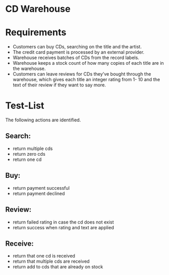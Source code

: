 # CD Warehouse

# Requirements
- Customers can buy CDs, searching on the title and the artist. 
- The credit card payment is processed by an external provider. 
- Warehouse receives batches of CDs from the record labels. 
- Warehouse keeps a stock count of how many copies of each title are in the warehouse.
- Customers can leave reviews for CDs they’ve bought through the warehouse, which gives each title an integer rating from 1- 10 and the text of their review if they want to say more.

# Test-List
The following actions are identified.

## Search:
- return multiple cds
- return zero cds
- return one cd

## Buy:
- return payment successful
- return payment declined

## Review:
- return failed rating in case the cd does not exist
- return success when rating and text are applied

## Receive:
- return that one cd is received
- return that multiple cds are received
- return add to cds that are already on stock
